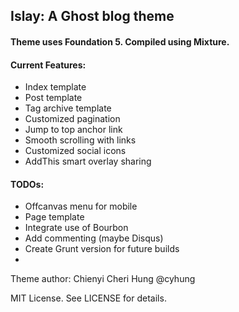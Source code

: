 ## Islay: A Ghost blog theme  

#### Theme uses Foundation 5. Compiled using Mixture.

#### Current Features:

* Index template
* Post template
* Tag archive template
* Customized pagination
* Jump to top anchor link
* Smooth scrolling with links
* Customized social icons
* AddThis smart overlay sharing

#### TODOs:

* Offcanvas menu for mobile
* Page template
* Integrate use of Bourbon
* Add commenting (maybe Disqus)
* Create Grunt version for future builds
* 

Theme author: Chienyi Cheri Hung @cyhung

MIT License. See LICENSE for details.



